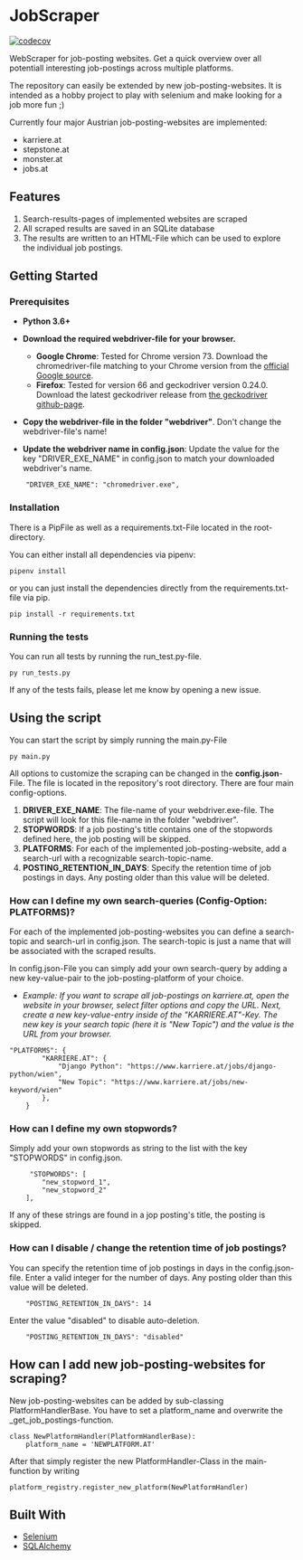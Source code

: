 # JobScraper
[![codecov](https://codecov.io/gh/kalvinter/jobscraper/branch/master/graph/badge.svg?token=dIrpvpdPVr)](https://codecov.io/gh/kalvinter/jobscraper)

WebScraper for job-posting websites. Get a quick overview over all potentiall interesting job-postings across multiple platforms.

The repository can easily be extended by new job-posting-websites. It is intended as a hobby project to play with selenium and make looking for a job more fun ;)

Currently four major Austrian job-posting-websites are implemented:
- karriere.at
- stepstone.at
- monster.at
- jobs.at

## Features

1) Search-results-pages of implemented websites are scraped
2) All scraped results are saved in an SQLite database
3) The results are written to an HTML-File which can be used to explore the individual job postings.

## Getting Started

### Prerequisites

- **Python 3.6+**

- **Download the required webdriver-file for your browser.**
  - **Google Chrome**: Tested for Chrome version 73. Download the chromedriver-file matching to your Chrome version from the [official Google source](http://chromedriver.chromium.org/downloads).  
  - **Firefox**: Tested for version 66 and geckodriver version 0.24.0. Download the latest geckodriver release from [the geckodriver github-page](https://github.com/mozilla/geckodriver/releases).
- **Copy the webdriver-file in the folder "webdriver"**. Don't change the webdriver-file's name!
- **Update the webdriver name in config.json**: Update the value for the key "DRIVER_EXE_NAME" in config.json to match 
your downloaded webdriver's name.

```
	"DRIVER_EXE_NAME": "chromedriver.exe",
```

### Installation

There is a PipFile as well as a requirements.txt-File located in the root-directory. 

You can either install all dependencies via pipenv:
```
pipenv install
```
or you can just install the dependencies directly from the requirements.txt-file via pip. 
```
pip install -r requirements.txt 
```

### Running the tests

You can run all tests by running the run_test.py-file.

```
py run_tests.py
```

If any of the tests fails, please let me know by opening a new issue. 

## Using the script

You can start the script by simply running the main.py-File
```
py main.py
```

All options to customize the scraping can be changed in the **config.json**-File. 
The file is located in the repository's root directory. There are four main config-options. 

1) **DRIVER_EXE_NAME**: The file-name of your webdriver.exe-file. The script will look for this file-name in the folder "webdriver".
2) **STOPWORDS**: If a job posting's title contains one of the stopwords defined here, the job posting will be skipped.
3) **PLATFORMS**: For each of the implemented job-posting-website, add a search-url with a recognizable search-topic-name.
4) **POSTING_RETENTION_IN_DAYS**: Specify the retention time of job postings in days. Any posting older than this value will be deleted.
 

### How can I define my own search-queries (Config-Option: PLATFORMS)?
For each of the implemented job-posting-websites you can define a search-topic and search-url in config.json.
The search-topic is just a name that will be associated with the scraped results.

In config.json-File you can simply add your own search-query by adding a new key-value-pair to the 
job-posting-platform of your choice.

- *Example: If you want to scrape all job-postings on karriere.at, open the website in your browser, select 
filter options and copy the URL. Next, create a new key-value-entry inside of the "KARRIERE.AT"-Key. The new key is 
your search topic (here it is "New Topic") and the value is the URL from your browser.* 

```
"PLATFORMS": {
		"KARRIERE.AT": {
			"Django Python": "https://www.karriere.at/jobs/django-python/wien",
			"New Topic": "https://www.karriere.at/jobs/new-keyword/wien"
		},		
	}
```

### How can I define my own stopwords?
Simply add your own stopwords as string to the list with the key "STOPWORDS" in config.json.
```
	 "STOPWORDS": [
		"new_stopword_1",
		"new_stopword_2"
	],

```

If any of these strings are found in a jop posting's title, the posting is skipped.

### How can I disable / change the retention time of job postings?
You can specify the retention time of job postings in days in the config.json-file. 
Enter a valid integer for the number of days. Any posting older than this value will be deleted.

```
	"POSTING_RETENTION_IN_DAYS": 14
```
 
Enter the value "disabled" to disable auto-deletion.

```
	"POSTING_RETENTION_IN_DAYS": "disabled"
```


## How can I add new job-posting-websites for scraping?

New job-posting-websites can be added by sub-classing PlatformHandlerBase. 
You have to set a platform_name and overwrite the _get_job_postings-function.  
```
class NewPlatformHandler(PlatformHandlerBase):
    platform_name = 'NEWPLATFORM.AT'
```

After that simply register the new PlatformHandler-Class in the main-function
by writing 
```
platform_registry.register_new_platform(NewPlatformHandler)
```

## Built With

- [Selenium](https://selenium-python.readthedocs.io/)
- [SQLAlchemy](https://www.sqlalchemy.org/)
